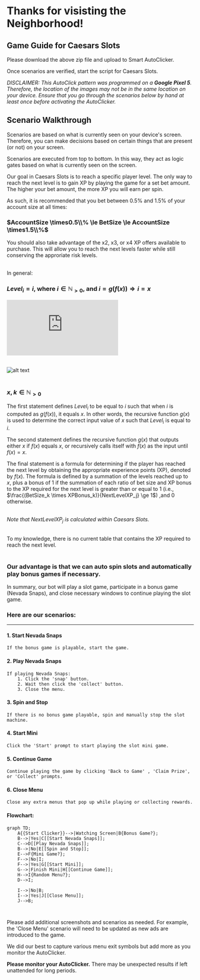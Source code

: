 # Thanks for visisting the Neighborhood!

## Game Guide for Caesars Slots

Please download the above zip file and upload to Smart AutoClicker.

Once scenarios are verified, start the script for Caesars Slots.

_DISCLAIMER: This AutoClick pattern was programmed on a **Google Pixel 5**.
Therefore, the location of the images may not be in the same location on your device. 
Ensure that you go through the scenarios below by hand at least once before activating the AutoClicker._

## Scenario Walkthrough

Scenarios are based on what is currently seen on your device's screen. Therefore, you can make decisions based on certain things that are present (or not) on your screen.

Scenarios are executed from top to bottom. In this way, they act as logic gates based on what is currently seen on the screen.

Our goal in Caesars Slots is to reach a specific player level. The only way to reach the next level is to gain XP by playing the game for a set bet amount. The higher your bet amount, the more XP you will earn per spin. 

As such, it is recommended that you bet between 0.5% and 1.5% of your account size at all times:<br>

### $AccountSize \times0.5\\% \le BetSize \le AccountSize \times1.5\\%$<br>

You should also take advantage of the x2, x3, or x4 XP offers available to purchase. This will allow you to reach the next levels faster while still conserving the approriate risk levels.<br><br>

In general:

### $Level_i = i \text{, where } i \in \mathbb{N}_{>0} \text{, and } i=g(f(x))\Rightarrow i=x$

![alt text](https://latex.codecogs.com/png.latex?%5Cdpi%7B150%7D%20%5Cbg_white%20%5Cpagecolor%7Bwhite%7D%20g%28x%29%20%3D%20%5Cbegin%7Bcases%7D%20x%2C%20%26%20%5Ctext%7Bif%20%7D%20f%28x%29%3Dx%5C%5Cg%28f%28x%29%29%2C%20%26%20%5Ctext%7Botherwise%7D%5Cend%7Bcases%7D)<br><br>

![alt text](https://user-images.githubusercontent.com/38044300/229407861-4a9ad995-51bc-46f8-b623-f33509c0eed8.gif)<br><br>

### $x,k \in \mathbb{N}_{>0}$

The first statement defines $Level_i$ to be equal to $i$ such that when $i$ is computed as $g(f(x))$, it equals $x$. In other words, the recursive function $g(x)$ is used to determine the correct input value of $x$ such that $Level_i$ is equal to $i$.<br>

The second statement defines the recursive function $g(x)$ that outputs either $x$ if $f(x)$ equals $x$, or recursively calls itself with $f(x)$ as the input until $f(x) = x$.<br>

The final statement is a formula for determining if the player has reached the next level by obtaining the appropriate experience points (XP), denoted by $f(x)$. The formula is defined by a summation of the levels reached up to $x$, plus a bonus of $1$ if the summation of each ratio of  bet size and XP bonus to the XP required for the next level is greater than or equal to $1$ (i.e., $\frac{(BetSize_k \times XPBonus_k)}{NextLevelXP_j} \ge 1$) ,and $0$ otherwise.<br><br>

_Note that_ $NextLevelXP_j$ _is calculated within Caesars Slots._<br><br>

To my knowledge, there is no current table that contains the XP required to reach the next level.<br><br>

### **Our advantage is that we can auto spin slots and automatically play bonus games if necessary.**

In summary, our bot will play a slot game, participate in a bonus game (Nevada Snaps), and close necessary windows to continue playing the slot game.

### Here are our scenarios:

---

#### 1. Start Nevada Snaps
    If the bonus game is playable, start the game.

#### 2. Play Nevada Snaps
    If playing Nevada Snaps:
        1. Click the 'snap' button.
        2. Wait then click the 'collect' button.
        3. Close the menu.

#### 3. Spin and Stop
    If there is no bonus game playable, spin and manually stop the slot machine. 
    
#### 4. Start Mini
    Click the 'Start' prompt to start playing the slot mini game.

#### 5. Continue Game
    Continue playing the game by clicking 'Back to Game' , 'Claim Prize', or 'Collect' prompts.
    
#### 6. Close Menu
    Close any extra menus that pop up while playing or collecting rewards.
    
#### Flowchart:
```mermaid
graph TD;
    A{{Start Clicker}}-->|Watching Screen|B{Bonus Game?};
    B-->|Yes|C[[Start Nevada Snaps]];
    C-->D[[Play Nevada Snaps]];
    B-->|No|E[[Spin and Stop]];
    E-->F{Mini Game?};
    F-->|No|I;
    F-->|Yes|G[[Start Mini]];
    G-->|Finish Mini|H[[Continue Game]];
    H-->I{Random Menu?};
    D-->I;
    
    I-->|No|B;
    I-->|Yes|J[[Close Menu]];
    J-->B;
    
    
```
Please add additional screenshots and scenarios as needed. For example, the 'Close Menu' scenario will need to be updated as new ads are introduced to the game.

We did our best to capture various menu exit symbols but add more as you monitor the AutoClicker.

**Please monitor your AutoClicker.** There may be unexpected results if left unattended for long periods. 
